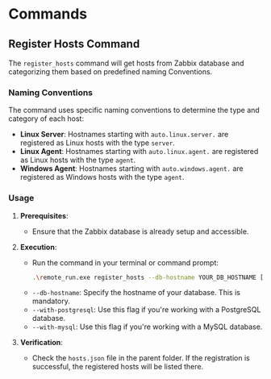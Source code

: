 # Commands

## Register Hosts Command

The `register_hosts` command will get hosts from Zabbix database and categorizing them based on predefined naming Conventions.

### Naming Conventions

The command uses specific naming conventions to determine the type and category of each host:

- **Linux Server**: Hostnames starting with `auto.linux.server.` are registered as Linux hosts with the type `server`.
- **Linux Agent**: Hostnames starting with `auto.linux.agent.` are registered as Linux hosts with the type `agent`.
- **Windows Agent**: Hostnames starting with `auto.windows.agent.` are registered as Windows hosts with the type `agent`.

### Usage

1. **Prerequisites**:
   - Ensure that the Zabbix database is already setup and accessible.

2. **Execution**:
   - Run the command in your terminal or command prompt:
     ```bash
     .\remote_run.exe register_hosts --db-hostname YOUR_DB_HOSTNAME [--with-postgresql | --with-mysql]
     ```
   - `--db-hostname`: Specify the hostname of your database. This is mandatory.
   - `--with-postgresql`: Use this flag if you're working with a PostgreSQL database.
   - `--with-mysql`: Use this flag if you're working with a MySQL database.

3. **Verification**:
   - Check the `hosts.json` file in the parent folder. If the registration is successful, the registered hosts will be listed there.
